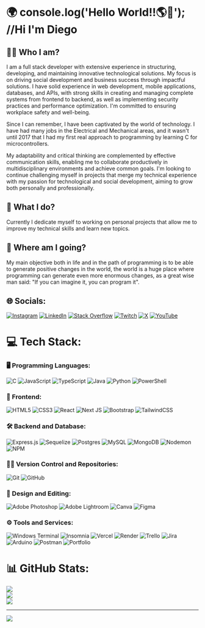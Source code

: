 # 🌍 console.log('Hello World!!🌎🖖'); //Hi I'm Diego

## 🧑‍💻 Who I am?
I am a full stack developer with extensive experience in structuring, developing, and maintaining innovative technological solutions. My focus is on driving social development and business success through impactful solutions. I have solid experience in web development, mobile applications, databases, and APIs, with strong skills in creating and managing complete systems from frontend to backend, as well as implementing security practices and performance optimization. I'm committed to ensuring workplace safety and well-being.

Since I can remember, I have been captivated by the world of technology. I have had many jobs in the Electrical and Mechanical areas, and it wasn't until 2017 that I had my first real approach to programming by learning C for microcontrollers.

My adaptability and critical thinking are complemented by effective communication skills, enabling me to collaborate productively in multidisciplinary environments and achieve common goals. I'm looking to continue challenging myself in projects that merge my technical experience with my passion for technological and social development, aiming to grow both personally and professionally.


## 💼 What I do?
Currently I dedicate myself to working on personal projects that allow me to improve my technical skills and learn new topics.

## 🚀 Where am I going?
My main objective both in life and in the path of programming is to be able to generate positive changes in the world, the world is a huge place where programming can generate even more enormous changes, as a great wise man said: "If you can imagine it, you can program it".

## 🌐 Socials:
[![Instagram](https://img.shields.io/badge/Instagram-%23E4405F.svg?logo=Instagram&logoColor=white)](https://instagram.com/diegooders) [![LinkedIn](https://img.shields.io/badge/LinkedIn-%230077B5.svg?logo=linkedin&logoColor=white)](https://linkedin.com/in/diego-rivera-sprohnle) [![Stack Overflow](https://img.shields.io/badge/-Stackoverflow-FE7A16?logo=stack-overflow&logoColor=white)](https://stackoverflow.com/users/26720342) [![Twitch](https://img.shields.io/badge/Twitch-%239146FF.svg?logo=Twitch&logoColor=white)](https://twitch.tv/DiegooDers) [![X](https://img.shields.io/badge/X-black.svg?logo=X&logoColor=white)](https://x.com/Diegooders) [![YouTube](https://img.shields.io/badge/YouTube-%23FF0000.svg?logo=YouTube&logoColor=white)](https://youtube.com/@diegoestebanriverasprohnle3539) 

# 💻 Tech Stack:
### 🖥️ Programming Languages:
![C](https://img.shields.io/badge/c-%2300599C.svg?style=for-the-badge&logo=c&logoColor=white) ![JavaScript](https://img.shields.io/badge/javascript-%23323330.svg?style=for-the-badge&logo=javascript&logoColor=%23F7DF1E) ![TypeScript](https://img.shields.io/badge/typescript-%23007ACC.svg?style=for-the-badge&logo=typescript&logoColor=white) ![Java](https://img.shields.io/badge/java-%23ED8B00.svg?style=for-the-badge&logo=openjdk&logoColor=white) ![Python](https://img.shields.io/badge/python-3670A0?style=for-the-badge&logo=python&logoColor=ffdd54) ![PowerShell](https://img.shields.io/badge/PowerShell-%235391FE.svg?style=for-the-badge&logo=powershell&logoColor=white) 

### 🎨 Frontend:
![HTML5](https://img.shields.io/badge/html5-%23E34F26.svg?style=for-the-badge&logo=html5&logoColor=white) ![CSS3](https://img.shields.io/badge/css3-%231572B6.svg?style=for-the-badge&logo=css3&logoColor=white) ![React](https://img.shields.io/badge/react-%2320232a.svg?style=for-the-badge&logo=react&logoColor=%2361DAFB) ![Next JS](https://img.shields.io/badge/Next-black?style=for-the-badge&logo=next.js&logoColor=white) ![Bootstrap](https://img.shields.io/badge/bootstrap-%238511FA.svg?style=for-the-badge&logo=bootstrap&logoColor=white) ![TailwindCSS](https://img.shields.io/badge/tailwindcss-%2338B2AC.svg?style=for-the-badge&logo=tailwind-css&logoColor=white) 

### 🛠️ Backend and Database:
![Express.js](https://img.shields.io/badge/express.js-%23404d59.svg?style=for-the-badge&logo=express&logoColor=%2361DAFB) ![Sequelize](https://img.shields.io/badge/Sequelize-52B0E7?style=for-the-badge&logo=Sequelize&logoColor=white) ![Postgres](https://img.shields.io/badge/postgres-%23316192.svg?style=for-the-badge&logo=postgresql&logoColor=white) ![MySQL](https://img.shields.io/badge/mysql-4479A1.svg?style=for-the-badge&logo=mysql&logoColor=white) ![MongoDB](https://img.shields.io/badge/MongoDB-%234ea94b.svg?style=for-the-badge&logo=mongodb&logoColor=white) ![Nodemon](https://img.shields.io/badge/NODEMON-%23323330.svg?style=for-the-badge&logo=nodemon&logoColor=%BBDEAD) ![NPM](https://img.shields.io/badge/NPM-%23CB3837.svg?style=for-the-badge&logo=npm&logoColor=white) 

### 🧑‍💻 Version Control and Repositories:
![Git](https://img.shields.io/badge/git-%23F05033.svg?style=for-the-badge&logo=git&logoColor=white) ![GitHub](https://img.shields.io/badge/github-%23121011.svg?style=for-the-badge&logo=github&logoColor=white)

### 🎨 Design and Editing:
![Adobe Photoshop](https://img.shields.io/badge/adobe%20photoshop-%2331A8FF.svg?style=for-the-badge&logo=adobe%20photoshop&logoColor=white) ![Adobe Lightroom](https://img.shields.io/badge/Adobe%20Lightroom-31A8FF.svg?style=for-the-badge&logo=Adobe%20Lightroom&logoColor=white) ![Canva](https://img.shields.io/badge/Canva-%2300C4CC.svg?style=for-the-badge&logo=Canva&logoColor=white) ![Figma](https://img.shields.io/badge/figma-%23F24E1E.svg?style=for-the-badge&logo=figma&logoColor=white)

### ⚙️ Tools and Services:
![Windows Terminal](https://img.shields.io/badge/Windows%20Terminal-%234D4D4D.svg?style=for-the-badge&logo=windows-terminal&logoColor=white) ![Insomnia](https://img.shields.io/badge/Insomnia-black?style=for-the-badge&logo=insomnia&logoColor=5849BE) ![Vercel](https://img.shields.io/badge/vercel-%23000000.svg?style=for-the-badge&logo=vercel&logoColor=white) ![Render](https://img.shields.io/badge/Render-%46E3B7.svg?style=for-the-badge&logo=render&logoColor=white)  ![Trello](https://img.shields.io/badge/Trello-%23026AA7.svg?style=for-the-badge&logo=Trello&logoColor=white) ![Jira](https://img.shields.io/badge/jira-%230A0FFF.svg?style=for-the-badge&logo=jira&logoColor=white) ![Arduino](https://img.shields.io/badge/-Arduino-00979D?style=for-the-badge&logo=Arduino&logoColor=white) ![Postman](https://img.shields.io/badge/Postman-FF6C37?style=for-the-badge&logo=postman&logoColor=white) ![Portfolio](https://img.shields.io/badge/Portfolio-%23000000.svg?style=for-the-badge&logo=firefox&logoColor=#FF7139)

# 📊 GitHub Stats:
![](https://github-readme-stats.vercel.app/api?username=d3r5&theme=radical&hide_border=false&include_all_commits=true&count_private=false)<br/>
![](https://github-readme-streak-stats.herokuapp.com/?user=d3r5&theme=radical&hide_border=false)<br/>
![](https://github-readme-stats.vercel.app/api/top-langs/?username=d3r5&theme=radical&hide_border=false&include_all_commits=true&count_private=false&layout=compact)

---
[![](https://visitcount.itsvg.in/api?id=D3RS&icon=6&color=4)](https://visitcount.itsvg.in)




